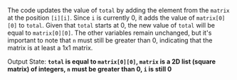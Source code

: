 The code updates the value of `total` by adding the element from the `matrix` at the position `[i][i]`. Since `i` is currently 0, it adds the value of `matrix[0][0]` to `total`. Given that `total` starts at 0, the new value of `total` will be equal to `matrix[0][0]`. The other variables remain unchanged, but it's important to note that `n` must still be greater than 0, indicating that the matrix is at least a 1x1 matrix.

Output State: **`total` is equal to `matrix[0][0]`, `matrix` is a 2D list (square matrix) of integers, `n` must be greater than 0, `i` is still 0**